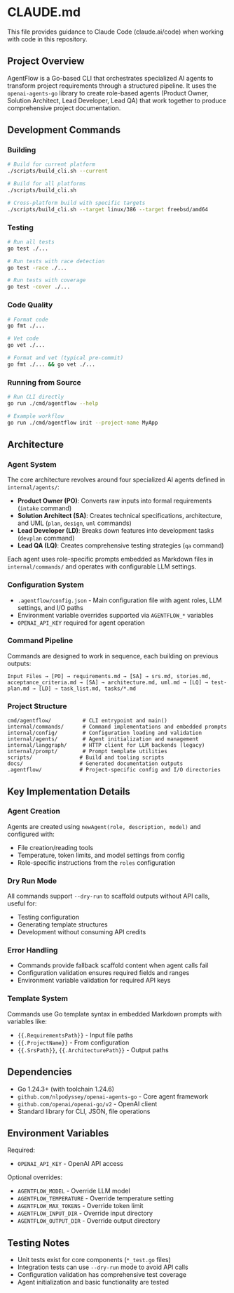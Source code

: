 # CLAUDE.md

This file provides guidance to Claude Code (claude.ai/code) when working with code in this repository.

## Project Overview

AgentFlow is a Go-based CLI that orchestrates specialized AI agents to transform project requirements through a structured pipeline. It uses the `openai-agents-go` library to create role-based agents (Product Owner, Solution Architect, Lead Developer, Lead QA) that work together to produce comprehensive project documentation.

## Development Commands

### Building
```bash
# Build for current platform
./scripts/build_cli.sh --current

# Build for all platforms
./scripts/build_cli.sh

# Cross-platform build with specific targets
./scripts/build_cli.sh --target linux/386 --target freebsd/amd64
```

### Testing
```bash
# Run all tests
go test ./...

# Run tests with race detection
go test -race ./...

# Run tests with coverage
go test -cover ./...
```

### Code Quality
```bash
# Format code
go fmt ./...

# Vet code
go vet ./...

# Format and vet (typical pre-commit)
go fmt ./... && go vet ./...
```

### Running from Source
```bash
# Run CLI directly
go run ./cmd/agentflow --help

# Example workflow
go run ./cmd/agentflow init --project-name MyApp
```

## Architecture

### Agent System
The core architecture revolves around four specialized AI agents defined in `internal/agents/`:

- **Product Owner (PO)**: Converts raw inputs into formal requirements (`intake` command)
- **Solution Architect (SA)**: Creates technical specifications, architecture, and UML (`plan`, `design`, `uml` commands)
- **Lead Developer (LD)**: Breaks down features into development tasks (`devplan` command)
- **Lead QA (LQ)**: Creates comprehensive testing strategies (`qa` command)

Each agent uses role-specific prompts embedded as Markdown files in `internal/commands/` and operates with configurable LLM settings.

### Configuration System
- `.agentflow/config.json` - Main configuration file with agent roles, LLM settings, and I/O paths
- Environment variable overrides supported via `AGENTFLOW_*` variables
- `OPENAI_API_KEY` required for agent operation

### Command Pipeline
Commands are designed to work in sequence, each building on previous outputs:
```
Input Files → [PO] → requirements.md → [SA] → srs.md, stories.md, acceptance_criteria.md → [SA] → architecture.md, uml.md → [LQ] → test-plan.md → [LD] → task_list.md, tasks/*.md
```

### Project Structure
```
cmd/agentflow/          # CLI entrypoint and main()
internal/commands/      # Command implementations and embedded prompts
internal/config/        # Configuration loading and validation
internal/agents/        # Agent initialization and management
internal/langgraph/     # HTTP client for LLM backends (legacy)
internal/prompt/        # Prompt template utilities
scripts/               # Build and tooling scripts
docs/                  # Generated documentation outputs
.agentflow/            # Project-specific config and I/O directories
```

## Key Implementation Details

### Agent Creation
Agents are created using `newAgent(role, description, model)` and configured with:
- File creation/reading tools
- Temperature, token limits, and model settings from config
- Role-specific instructions from the `roles` configuration

### Dry Run Mode
All commands support `--dry-run` to scaffold outputs without API calls, useful for:
- Testing configuration
- Generating template structures
- Development without consuming API credits

### Error Handling
- Commands provide fallback scaffold content when agent calls fail
- Configuration validation ensures required fields and ranges
- Environment variable validation for required API keys

### Template System
Commands use Go template syntax in embedded Markdown prompts with variables like:
- `{{.RequirementsPath}}` - Input file paths
- `{{.ProjectName}}` - From configuration
- `{{.SrsPath}}`, `{{.ArchitecturePath}}` - Output paths

## Dependencies

- Go 1.24.3+ (with toolchain 1.24.6)
- `github.com/nlpodyssey/openai-agents-go` - Core agent framework
- `github.com/openai/openai-go/v2` - OpenAI client
- Standard library for CLI, JSON, file operations

## Environment Variables

Required:
- `OPENAI_API_KEY` - OpenAI API access

Optional overrides:
- `AGENTFLOW_MODEL` - Override LLM model
- `AGENTFLOW_TEMPERATURE` - Override temperature setting
- `AGENTFLOW_MAX_TOKENS` - Override token limit
- `AGENTFLOW_INPUT_DIR` - Override input directory
- `AGENTFLOW_OUTPUT_DIR` - Override output directory

## Testing Notes

- Unit tests exist for core components (`*_test.go` files)
- Integration tests can use `--dry-run` mode to avoid API calls
- Configuration validation has comprehensive test coverage
- Agent initialization and basic functionality are tested